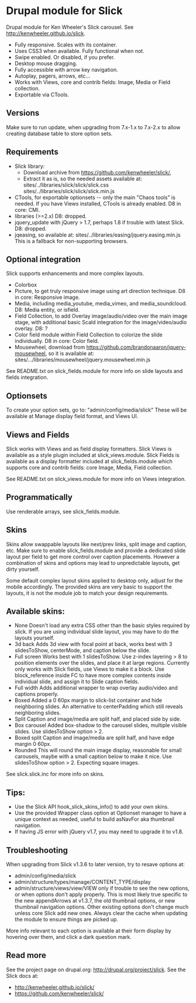 Drupal module for Slick
=======================

Drupal module for Ken Wheeler's Slick carousel.
See http://kenwheeler.github.io/slick.

* Fully responsive. Scales with its container.
* Uses CSS3 when available. Fully functional when not.
* Swipe enabled. Or disabled, if you prefer.
* Desktop mouse dragging.
* Fully accessible with arrow key navigation.
* Autoplay, pagers, arrows, etc...
* Works with Views, core and contrib fields: Image, Media or Field collection.
* Exportable via CTools.

## Versions
Make sure to run update, when upgrading from 7.x-1.x to 7.x-2.x to allow
creating database table to store option sets.

## Requirements
- Slick library:
  * Download archive from https://github.com/kenwheeler/slick/,
  * Extract it as is, so the needed assets available at:
    sites/../libraries/slick/slick/slick.css
    sites/../libraries/slick/slick/slick.min.js
- CTools, for exportable optionsets -- only the main "Chaos tools" is needed.
  If you have Views installed, CTools is already enabled.
  D8 in core: CMI.
- libraries (>=2.x)
  D8: dropped.
- jquery_update with jQuery > 1.7, perhaps 1.8 if trouble with latest Slick.
  D8: dropped.
- jqeasing, so available at:
  sites/../libraries/easing/jquery.easing.min.js
  This is a fallback for non-supporting browsers.

## Optional integration
Slick supports enhancements and more complex layouts.
- Colorbox
- Picture, to get truly responsive image using art direction technique.
  D8 in core: Responsive image.
- Media, including media_youtube, media_vimeo, and media_soundcloud.
  D8: Media entity, or isfield.
- Field Collection, to add Overlay image/audio/video over the main image stage,
  with additional basic Scald integration for the image/video/audio overlay.
  D8: ?
- Color field module within Field Collection to colorize the slide individually.
  D8 in core: Color field.
- Mousewheel, download from https://github.com/brandonaaron/jquery-mousewheel,
  so it is available at:
  sites/.../libraries/mousewheel/jquery.mousewheel.min.js

See README.txt on slick_fields.module for more info on slide layouts and fields
integration.

## Optionsets
To create your option sets, go to:
"admin/config/media/slick"
These will be available at Manage display field format, and Views UI.

## Views and Fields
Slick works with Views and as field display formatters.
Slick Views is available as a style plugin included at slick_views.module.
Slick Fields is available as a display formatter included at slick_fields.module
which supports core and contrib fields: core Image, Media, Field collection.

See README.txt on slick_views.module for more info on Views integration.

## Programmatically
Use renderable arrays, see slick_fields.module.

## Skins
Skins allow swappable layouts like next/prev links, split image and caption, etc.
Make sure to enable slick_fields.module and provide a dedicated slide layout
per field to get more control over caption placements. However a combination of
skins and options may lead to unpredictable layouts, get dirty yourself.

Some default complex layout skins applied to desktop only, adjust for the mobile
accordingly. The provided skins are very basic to support the layouts, it is
not the module job to match your design requirements.

Available skins:
---------------
- None
  Doesn't load any extra CSS other than the basic styles required by slick.
  If you are using individual slide layout, you may have to do the layouts
  yourself.
- 3d back
  Adds 3d view with focal point at back, works best with 3 slidesToShow,
  centerMode, and caption below the slide.
- Full screen
  Works best with 1 slidesToShow. Use z-index layering > 8 to position elements
  over the slides, and place it at large regions. Currently only works with
  Slick fields, use Views to make it a block. Use block_reference inside FC to
  have more complex contents inside individual slide, and assign it to Slide
  caption fields.
- Full width
  Adds additional wrapper to wrap overlay audio/video and captions properly.
- Boxed
  Added a 0 60px margin to slick-list container and hide neighboring slides.
  An alternative to centerPadding which still reveals neighboring slides.
- Split
  Caption and image/media are split half, and placed side by side.
- Box carousel
  Added box-shadow to the carousel slides, multiple visible slides. Use
  slidesToShow option > 2.
- Boxed split
  Caption and image/media are split half, and have edge margin 0 60px.
- Rounded
  This will round the main image display, reasonable for small carousels, maybe
  with a small caption below to make it nice. Use slidesToShow option > 2.
  Expecting square images.

See slick.slick.inc for more info on skins.

Tips:
----
- Use the Slick API hook_slick_skins_info() to add your own skins.
- Use the provided Wrapper class option at Optionset manager to have a unique
  context as needed, useful to build asNavFor aka thumbnail navigation.
- If having JS error with jQuery v1.7, you may need to upgrade it to v1.8.

## Troubleshooting
When upgrading from Slick v1.3.6 to later version, try to resave options at:
- admin/config/media/slick
- admin/structure/types/manage/CONTENT_TYPE/display
- admin/structure/views/view/VIEW
only if trouble to see the new options, or when options don't apply properly.
This is most likely true specific to the new appendArrows at v1.3.7, the old
thumbnail options, or new thumbnail navigation options. Other existing options
don't change much unless core Slick add new ones.
Always clear the cache when updating the module to ensure things are picked up.

More info relevant to each option is available at their form display by hovering
over them, and click a dark question mark.


## Read more

See the project page on drupal.org: http://drupal.org/project/slick.
See the Slick docs at:
- http://kenwheeler.github.io/slick/
- https://github.com/kenwheeler/slick/
